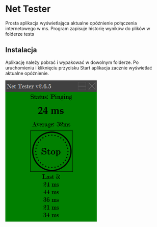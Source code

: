# Net Tester
Prosta aplikacja wyświetlająca aktualne opóźnienie połączenia internetowego w ms.
Program zapisuje historię wyników do plików w folderze tests

## Instalacja

Aplikację należy pobrać i wypakować w dowolnym folderze. Po uruchomieniu i kliknięciu przycisku Start aplikacja zacznie wyświetlać aktualne opóźnienie.

![Zdjęcie interface-u aplikacji](appinterface.PNG)
